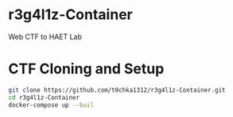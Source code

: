 # r3g4l1z-Container
Web CTF to HAET Lab

# CTF Cloning and Setup
```bash
git clone https://github.com/t0chka1312/r3g4l1z-Container.git
cd r3g4l1z-Container
docker-compose up --buil
